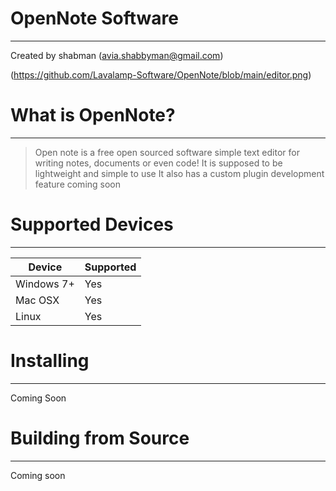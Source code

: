 # OpenNote Software
---
Created by shabman (avia.shabbyman@gmail.com)

(https://github.com/Lavalamp-Software/OpenNote/blob/main/editor.png)

# What is OpenNote?
---
> Open note is a free open sourced software simple text editor
> for writing notes, documents or even code!
> It is supposed to be lightweight and simple to use
> It also has a custom plugin development feature coming soon

# Supported Devices
---

| Device  | Supported   |   
|---|---|
| Windows 7+  | Yes  |  
| Mac OSX  |  Yes |
| Linux  | Yes  |

# Installing
---

Coming Soon

# Building from Source
---

Coming soon
